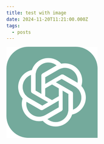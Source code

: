 ```yaml
---
title: test with image
date: 2024-11-20T11:21:00.000Z
tags:
  - posts
---
```

![](chatgpt_logo.svg.png)
